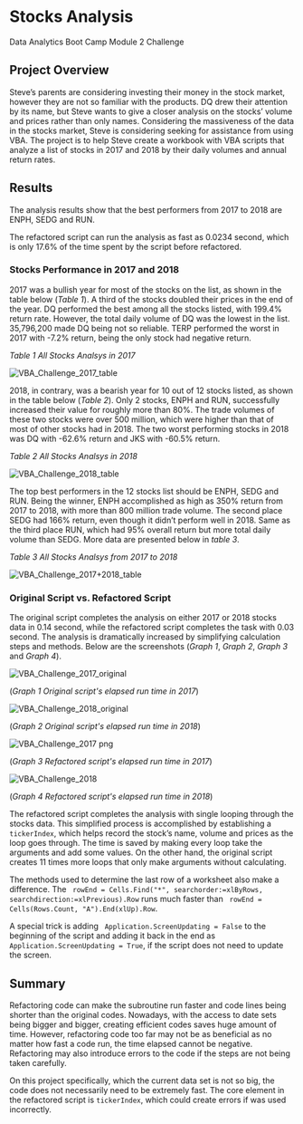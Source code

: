 # Stocks Analysis
Data Analytics Boot Camp Module 2 Challenge
## Project Overview
Steve’s parents are considering investing their money in the stock market, however they are not so familiar with the products. DQ drew their attention by its name, but Steve wants to give a closer analysis on the stocks’ volume and prices rather than only names. Considering the massiveness of the data in the stocks market, Steve is considering seeking for assistance from using VBA. The project is to help Steve create a workbook with VBA scripts that analyze a list of stocks in 2017 and 2018 by their daily volumes and annual return rates.

## Results
The analysis results show that the best performers from 2017 to 2018 are ENPH, SEDG and RUN.

The refactored script can run the analysis as fast as 0.0234 second, which is only 17.6% of the time spent by the script before refactored.

### Stocks Performance in 2017 and 2018
2017 was a bullish year for most of the stocks on the list, as shown in the table below (*Table 1*). A third of the stocks doubled their prices in the end of the year. DQ performed the best among all the stocks listed, with 199.4% return rate. However, the total daily volume of DQ was the lowest in the list. 35,796,200 made DQ being not so reliable. TERP performed the worst in 2017 with -7.2% return, being the only stock had negative return.

*Table 1 All Stocks Analsys in 2017*

![VBA_Challenge_2017_table](https://user-images.githubusercontent.com/78275082/109587088-76387900-7ad4-11eb-9b14-cf746ffd39d0.png)

2018, in contrary, was a bearish year for 10 out of 12 stocks listed, as shown in the table below (*Table 2*). Only 2 stocks, ENPH and RUN, successfully increased their value for roughly more than 80%. The trade volumes of these two stocks were over 500 million, which were higher than that of most of other stocks had in 2018. The two worst performing stocks in 2018 was DQ with -62.6% return and JKS with -60.5% return.

*Table 2 All Stocks Analsys in 2018*

![VBA_Challenge_2018_table](https://user-images.githubusercontent.com/78275082/109587105-7fc1e100-7ad4-11eb-8a72-a963ce51ab8c.png)

The top best performers in the 12 stocks list should be ENPH, SEDG and RUN. Being the winner, ENPH accomplished as high as 350% return from 2017 to 2018, with more than 800 million trade volume. The second place SEDG had 166% return, even though it didn’t perform well in 2018. Same as the third place RUN, which had 95% overall return but more total daily volume than SEDG. More data are presented below in *table 3*.

*Table 3 All Stocks Analsys from 2017 to 2018*

![VBA_Challenge_2017+2018_table](https://user-images.githubusercontent.com/78275082/109587112-83556800-7ad4-11eb-9bea-865ac879e10c.png)

### Original Script vs. Refactored Script
The original script completes the analysis on either 2017 or 2018 stocks data in 0.14 second, while the refactored script completes the task with 0.03 second. The analysis is dramatically increased by simplifying calculation steps and methods. Below are the screenshots (*Graph 1*, *Graph 2*, *Graph 3* and *Graph 4*).

![VBA_Challenge_2017_original](https://user-images.githubusercontent.com/78275082/109589685-b26dd880-7ad8-11eb-8403-6dec1ccf3954.png)

(*Graph 1 Original script's elapsed run time in 2017*)

![VBA_Challenge_2018_original](https://user-images.githubusercontent.com/78275082/109589696-b699f600-7ad8-11eb-8598-af79f130577a.png)

(*Graph 2 Original script's elapsed run time in 2018*)

![VBA_Challenge_2017 png](https://user-images.githubusercontent.com/78275082/109589301-2065d000-7ad8-11eb-82bd-cea93f044468.png)

(*Graph 3 Refactored script's elapsed run time in 2017*)

![VBA_Challenge_2018](https://user-images.githubusercontent.com/78275082/109589307-222f9380-7ad8-11eb-9e8c-8d2753ff8c36.png)

(*Graph 4 Refactored script's elapsed run time in 2018*)

The refactored script completes the analysis with single looping through the stocks data. This simplified process is accomplished by establishing a `tickerIndex`, which helps record the stock’s name, volume and prices as the loop goes through. The time is saved by making every loop take the arguments and add some values. On the other hand, the original script creates 11 times more loops that only make arguments without calculating.

The methods used to determine the last row of a worksheet also make a difference. The ` rowEnd = Cells.Find("*", searchorder:=xlByRows, searchdirection:=xlPrevious).Row` runs much faster than ` rowEnd = Cells(Rows.Count, "A").End(xlUp).Row`.

A special trick is adding ` Application.ScreenUpdating = False` to the beginning of the script and adding it back in the end as ` Application.ScreenUpdating = True`, if the script does not need to update the screen.

## Summary
Refactoring code can make the subroutine run faster and code lines being shorter than the original codes. Nowadays, with the access to date sets being bigger and bigger, creating efficient codes saves huge amount of time. However, refactoring code too far may not be as beneficial as no matter how fast a code run, the time elapsed cannot be negative. Refactoring may also introduce errors to the code if the steps are not being taken carefully.

On this project specifically, which the current data set is not so big, the code does not necessarily need to be extremely fast. The core element in the refactored script is `tickerIndex`, which could create errors if was used incorrectly.
